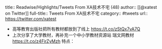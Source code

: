 title:: Readwise/Highlights/Tweets From XA技术不宅 (48)
author:: [[@xatest on Twitter]]
full-title:: Tweets From XA技术不宅
category:: #tweets
url:: https://twitter.com/xatest

- 高等教育出版社把所有教材都放到了线上
  https://t.co/zStQx7vA7Q
- 上次分享了大学教材，再补充一个中小学教材资源站
  瑞文网教材 https://t.co/z4FirZyMzh
  特点：